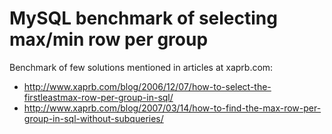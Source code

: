 MySQL benchmark of selecting max/min row per group
==================================================

Benchmark of few solutions mentioned in articles at xaprb.com:

* http://www.xaprb.com/blog/2006/12/07/how-to-select-the-firstleastmax-row-per-group-in-sql/
* http://www.xaprb.com/blog/2007/03/14/how-to-find-the-max-row-per-group-in-sql-without-subqueries/